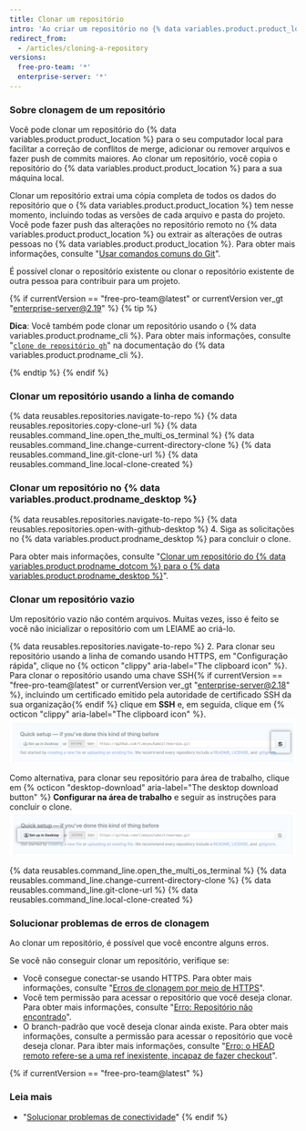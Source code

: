 ```yaml
---
title: Clonar um repositório
intro: 'Ao criar um repositório no {% data variables.product.product_location %}, ele passa a existir como um repositório remoto. É possível clonar o repositório para criar uma cópia local no seu computador e sincronizar entre os dois locais.'
redirect_from:
  - /articles/cloning-a-repository
versions:
  free-pro-team: '*'
  enterprise-server: '*'
---
```


### Sobre clonagem de um repositório

Você pode clonar um repositório do {% data variables.product.product_location %} para o seu computador local para facilitar a correção de conflitos de merge, adicionar ou remover arquivos e fazer push de commits maiores. Ao clonar um repositório, você copia o repositório do {% data variables.product.product_location %} para a sua máquina local.

Clonar um repositório extrai uma cópia completa de todos os dados do repositório que o {% data variables.product.product_location %} tem nesse momento, incluindo todas as versões de cada arquivo e pasta do projeto. Você pode fazer push das alterações no repositório remoto no {% data variables.product.product_location %} ou extrair as alterações de outras pessoas no {% data variables.product.product_location %}. Para obter mais informações, consulte "[Usar comandos comuns do Git](/github/using-git/using-common-git-commands)".

É possível clonar o repositório existente ou clonar o repositório existente de outra pessoa para contribuir para um projeto.

{% if currentVersion == "free-pro-team@latest" or currentVersion ver_gt "enterprise-server@2.19" %}
{% tip %}

**Dica**: Você também pode clonar um repositório usando o {% data variables.product.prodname_cli %}. Para obter mais informações, consulte "[`clone de repositório gh`](https://cli.github.com/manual/gh_repo_clone)" na documentação do {% data variables.product.prodname_cli %}.

{% endtip %}
{% endif %}

### Clonar um repositório usando a linha de comando

{% data reusables.repositories.navigate-to-repo %}
{% data reusables.repositories.copy-clone-url %}
{% data reusables.command_line.open_the_multi_os_terminal %}
{% data reusables.command_line.change-current-directory-clone %}
{% data reusables.command_line.git-clone-url %}
{% data reusables.command_line.local-clone-created %}

### Clonar um repositório no {% data variables.product.prodname_desktop %}

{% data reusables.repositories.navigate-to-repo %}
{% data reusables.repositories.open-with-github-desktop %}
4. Siga as solicitações no {% data variables.product.prodname_desktop %} para concluir o clone.

Para obter mais informações, consulte "[Clonar um repositório do {% data variables.product.prodname_dotcom %} para o {% data variables.product.prodname_desktop %}](/desktop/guides/contributing-to-projects/cloning-a-repository-from-github-to-github-desktop/)".

### Clonar um repositório vazio

Um repositório vazio não contém arquivos. Muitas vezes, isso é feito se você não inicializar o repositório com um LEIAME ao criá-lo.

{% data reusables.repositories.navigate-to-repo %}
2. Para clonar seu repositório usando a linha de comando usando HTTPS, em "Configuração rápida", clique no {% octicon "clippy" aria-label="The clipboard icon" %}. Para clonar o repositório usando uma chave SSH{% if currentVersion == "free-pro-team@latest" or currentVersion ver_gt "enterprise-server@2.18" %}, incluindo um certificado emitido pela autoridade de certificado SSH da sua organização{% endif %} clique em **SSH** e, em seguida, clique em {% octicon "clippy" aria-label="The clipboard icon" %}. ![Botão da URL para clonar o repositório vazio](/assets/images/help/repository/empty-https-url-clone-button.png)

   Como alternativa, para clonar seu repositório para área de trabalho, clique em {% octicon "desktop-download" aria-label="The desktop download button" %} **Configurar na área de trabalho** e seguir as instruções para concluir o clone. ![Botão da área de trabalho para clonar o repositório vazio](/assets/images/help/repository/empty-desktop-clone-button.png)

{% data reusables.command_line.open_the_multi_os_terminal %}
{% data reusables.command_line.change-current-directory-clone %}
{% data reusables.command_line.git-clone-url %}
{% data reusables.command_line.local-clone-created %}


### Solucionar problemas de erros de clonagem

Ao clonar um repositório, é possível que você encontre alguns erros.

Se você não conseguir clonar um repositório, verifique se:

- Você consegue conectar-se usando HTTPS. Para obter mais informações, consulte "[Erros de clonagem por meio de HTTPS](/github/creating-cloning-and-archiving-repositories/https-cloning-errors)".
- Você tem permissão para acessar o repositório que você deseja clonar. Para obter mais informações, consulte "[Erro: Repositório não encontrado](/github/creating-cloning-and-archiving-repositories/error-repository-not-found)".
- O branch-padrão que você deseja clonar ainda existe. Para obter mais informações, consulte a permissão para acessar o repositório que você deseja clonar. Para ibter mais informações, consulte "[Erro: o HEAD remoto refere-se a uma ref inexistente, incapaz de fazer checkout](/github/creating-cloning-and-archiving-repositories/error-remote-head-refers-to-nonexistent-ref-unable-to-checkout)".


{% if currentVersion == "free-pro-team@latest" %}

### Leia mais

- "[Solucionar problemas de conectividade](/articles/troubleshooting-connectivity-problems)"
{% endif %}
